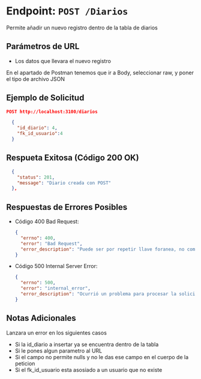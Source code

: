 # Endpoint: `POST /Diarios`

Permite añadir un nuevo registro dentro de la tabla de diarios


## Parámetros de URL
- Los datos que llevara el nuevo registro 
 
En el apartado de Postman tenemos que ir a Body, seleccionar raw, y poner el tipo de archivo JSON

## Ejemplo de Solicitud
```json
POST http://localhost:3100/diarios

  {
    "id_diario": 4,
    "fk_id_usuario":4
  }
```
## Respueta Exitosa (Código 200 OK)
```json
  {
    "status": 201,
    "message": "Diario creada con POST"
  },
```

## Respuestas de Errores Posibles

- Código 400 Bad Request:

  ```json
  {
    "errno": 400,
    "error": "Bad Request",
    "error_description": "Puede ser por repetir llave foranea, no completar los requisitos que se piden o ponerle un ID a la peticion."
  }
  ```

- Código 500 Internal Server Error:
  ```json
  {
    "errno": 500,
    "error": "internal_error",
    "error_description": "Ocurrió un problema para procesar la solicitud"
  }
  ``` 

## Notas Adicionales

Lanzara un error en los siguientes casos
- Si la id_diario a insertar ya se encuentra dentro de la tabla
- Si le pones algun parametro al URL
- Si el campo no permite nulls y no le das ese campo en el cuerpo de la peticion
- Si el fk_id_usuario esta asosiado a un usuario que no existe